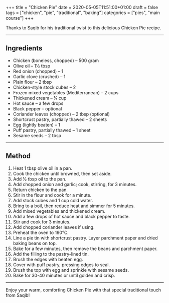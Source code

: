 +++
title = "Chicken Pie"
date = 2020-05-05T11:51:00+01:00
draft = false
tags = ["chicken", "pie", "traditional", "baking"]
categories = ["pies", "main course"]
+++

Thanks to Saqib for his traditional twist to this delicious Chicken Pie recipe.

---

## Ingredients

- Chicken (boneless, chopped) – 500 gram  
- Olive oil – 1½ tbsp  
- Red onion (chopped) – 1  
- Garlic clove (crushed) – 1  
- Plain flour – 2 tbsp  
- Chicken-style stock cubes – 2  
- Frozen mixed vegetables (Mediterranean) – 2 cups  
- Thickened cream – ¼ cup  
- Hot sauce – a few drops  
- Black pepper – optional  
- Coriander leaves (chopped) – 2 tbsp (optional)  
- Shortcrust pastry, partially thawed – 2 sheets  
- Egg (lightly beaten) – 1  
- Puff pastry, partially thawed – 1 sheet  
- Sesame seeds – 2 tbsp  

---

## Method

1. Heat 1 tbsp olive oil in a pan.  
2. Cook the chicken until browned, then set aside.  
3. Add ½ tbsp oil to the pan.  
4. Add chopped onion and garlic; cook, stirring, for 3 minutes.  
5. Return chicken to the pan.  
6. Stir in the flour and cook for a minute.  
7. Add stock cubes and 1 cup cold water.  
8. Bring to a boil, then reduce heat and simmer for 5 minutes.  
9. Add mixed vegetables and thickened cream.  
10. Add a few drops of hot sauce and black pepper to taste.  
11. Stir and cook for 3 minutes.  
12. Add chopped coriander leaves if using.  
13. Preheat the oven to 190°C.  
14. Line a pie tin with shortcrust pastry. Layer parchment paper and dried baking beans on top.  
15. Bake for a few minutes, then remove the beans and parchment paper.  
16. Add the filling to the pastry-lined tin.  
17. Brush the edges with beaten egg.  
18. Cover with puff pastry, pressing edges to seal.  
19. Brush the top with egg and sprinkle with sesame seeds.  
20. Bake for 30-40 minutes or until golden and crisp.

---

Enjoy your warm, comforting Chicken Pie with that special traditional touch from Saqib!

